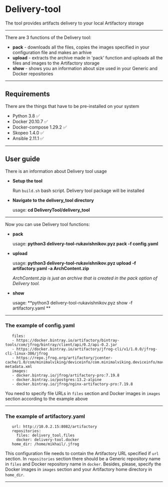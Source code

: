 # Delivery-tool

The tool provides artifacts delivery to your local Artifactory storage
_______________________________________________________________________________________________________________________

There are 3 functions of the Delivery tool:
- __pack__   - downloads all the files, copies the images specified in your configuration file and makes an arhive
- __upload__ - extracts the archive made in 'pack' function and uploads all the files and images to the Artifactory storage
- __show__   - shows you an information about size used in your Generic and Docker repositories
_______________________________________________________________________________________________________________________

## Requirements
There are the things that have to be pre-installed on your system

- Python 3.8     :white_check_mark:
- Docker 20.10.7 :white_check_mark:
- Docker-compose 1.29.2 :white_check_mark:
- Skopeo 1.4.0 :white_check_mark:
- Ansible 2.11.1 :white_check_mark:
________________________________________________________________________________________________________________________

## User guide
There is an information about Delivery tool usage

- __Setup the tool__
	
    Run `build.sh` bash script. Delivery tool package will be installed

- __Navigate to the delivery_tool directory__

    usage: **cd DeliveryTool/delivery_tool**
________________________________________________________________________________________________________________________

Now you can use Delivery tool functions:

- __pack__

    usage: **python3 delivery-tool-rukavishnikov.pyz pack -f config.yaml**

- __upload__

    usage: **python3 delivery-tool-rukavishnikov.pyz upload -f artifactory.yaml -a ArchContent.zip**

    *ArchContent.zip is just an archive that is created in the pack option of Delivery tool.*
- __show__

    usage: **python3 delivery-tool-rukavishnikov.pyz show -f artifactory.yaml **
________________________________________________________________________________________________________________________

### The example of config.yaml

```
   files:
   - https://docker.bintray.io/artifactory/bintray-tools/com/jfrog/bintray/client/api/0.2/api-0.2.jar
   - https://docker.bintray.io/artifactory/jfrog-cli/v1/1.0.0/jfrog-cli-linux-386/jfrog
   - https://repo.jfrog.org/artifactory/jcenter-cache/1.0/com/minimalviking/deviceinfo/com.minimalviking.deviceinfo/maven-metadata.xml
   images:
   - docker.bintray.io/jfrog/artifactory-pro:7.19.8
   - docker.bintray.io/postgres:13.2-alpine
   - docker.bintray.io/jfrog/nginx-artifactory-pro:7.19.8
```

You need to specify file URLs in `files` section and Docker images in `images` section according to the example above
_________________________________________________________________________________________________________________________
### The example of artifactory.yaml

```
   url: http://10.0.2.15:8082/artifactory
   repositories:
     files: delivery_tool.files
     docker: delivery-tool.docker
   home_dir: /home/mikhail/.jfrog
```

This configuration file needs to contain the Artifactory URL specified if `url` section.
In `repositories` section there should be a Generic repository name in `files` and Docker repository name in `docker`.
Besides, please, specify the Docker images in `images` section and your Artifactory home directory in `home_dir`.
_________________________________________________________________________________________________________________________





   

